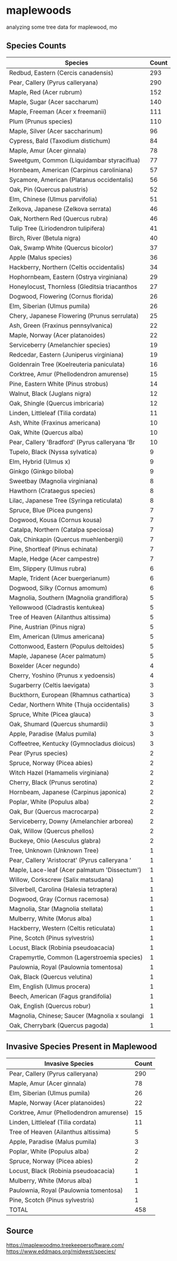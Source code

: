 # maplewoods
analyzing some tree data for maplewood, mo

## Species Counts
| Species | Count |
|---------|-------|
|	Redbud, Eastern (Cercis canadensis)           	|	293	|
|	Pear, Callery (Pyrus calleryana)              	|	290	|
|	Maple, Red (Acer rubrum)                      	|	152	|
|	Maple, Sugar (Acer saccharum)                 	|	140	|
|	Maple, Freeman (Acer x freemanii)             	|	111	|
|	Plum (Prunus species)                         	|	110	|
|	Maple, Silver (Acer saccharinum)              	|	96	|
|	Cypress, Bald (Taxodium distichum)            	|	84	|
|	Maple, Amur (Acer ginnala)                    	|	78	|
|	Sweetgum, Common (Liquidambar styraciflua)    	|	77	|
|	Hornbeam, American (Carpinus caroliniana)     	|	57	|
|	Sycamore, American (Platanus occidentalis)    	|	56	|
|	Oak, Pin (Quercus palustris)                  	|	52	|
|	Elm, Chinese (Ulmus parvifolia)               	|	51	|
|	Zelkova, Japanese (Zelkova serrata)           	|	46	|
|	Oak, Northern Red (Quercus rubra)             	|	46	|
|	Tulip Tree (Liriodendron tulipifera)          	|	41	|
|	Birch, River (Betula nigra)                   	|	40	|
|	Oak, Swamp White (Quercus bicolor)            	|	37	|
|	Apple (Malus species)                         	|	36	|
|	Hackberry, Northern (Celtis occidentalis)     	|	34	|
|	Hophornbeam, Eastern (Ostrya virginiana)      	|	29	|
|	Honeylocust, Thornless (Gleditsia triacanthos 	|	27	|
|	Dogwood, Flowering (Cornus florida)           	|	26	|
|	Elm, Siberian (Ulmus pumila)                  	|	26	|
|	Chery, Japanese Flowering (Prunus serrulata)  	|	25	|
|	Ash, Green (Fraxinus pennsylvanica)           	|	22	|
|	Maple, Norway (Acer platanoides)              	|	22	|
|	Serviceberry (Amelanchier species)            	|	19	|
|	Redcedar, Eastern (Juniperus virginiana)      	|	19	|
|	Goldenrain Tree (Koelreuteria paniculata)     	|	16	|
|	Corktree, Amur (Phellodendron amurense)       	|	15	|
|	Pine, Eastern White (Pinus strobus)           	|	14	|
|	Walnut, Black (Juglans nigra)                 	|	12	|
|	Oak, Shingle (Quercus imbricaria)             	|	12	|
|	Linden, Littleleaf (Tilia cordata)            	|	11	|
|	Ash, White (Fraxinus americana)               	|	10	|
|	Oak, White (Quercus alba)                     	|	10	|
|	Pear, Callery 'Bradford' (Pyrus calleryana 'Br	|	10	|
|	Tupelo, Black (Nyssa sylvatica)               	|	9	|
|	Elm, Hybrid (Ulmus x)                         	|	9	|
|	Ginkgo (Ginkgo biloba)                        	|	9	|
|	Sweetbay (Magnolia virginiana)                	|	8	|
|	Hawthorn (Crataegus species)                  	|	8	|
|	Lilac, Japanese Tree (Syringa reticulata)     	|	8	|
|	Spruce, Blue (Picea pungens)                  	|	7	|
|	Dogwood, Kousa (Cornus kousa)                 	|	7	|
|	Catalpa, Northern (Catalpa speciosa)          	|	7	|
|	Oak, Chinkapin (Quercus muehlenbergii)        	|	7	|
|	Pine, Shortleaf (Pinus echinata)              	|	7	|
|	Maple, Hedge (Acer campestre)                 	|	7	|
|	Elm, Slippery (Ulmus rubra)                   	|	6	|
|	Maple, Trident (Acer buergerianum)            	|	6	|
|	Dogwood, Silky (Cornus amomum)                	|	6	|
|	Magnolia, Southern (Magnolia grandiflora)     	|	5	|
|	Yellowwood (Cladrastis kentukea)              	|	5	|
|	Tree of Heaven (Ailanthus altissima)          	|	5	|
|	Pine, Austrian (Pinus nigra)                  	|	5	|
|	Elm, American (Ulmus americana)               	|	5	|
|	Cottonwood, Eastern (Populus deltoides)       	|	5	|
|	Maple, Japanese (Acer palmatum)               	|	5	|
|	Boxelder (Acer negundo)                       	|	4	|
|	Cherry, Yoshino (Prunus x yedoensis)          	|	4	|
|	Sugarberry (Celtis laevigata)                 	|	3	|
|	Buckthorn, European (Rhamnus cathartica)      	|	3	|
|	Cedar, Northern White (Thuja occidentalis)    	|	3	|
|	Spruce, White (Picea glauca)                  	|	3	|
|	Oak, Shumard (Quercus shumardii)              	|	3	|
|	Apple, Paradise (Malus pumila)                	|	3	|
|	Coffeetree, Kentucky (Gymnocladus dioicus)    	|	3	|
|	Pear (Pyrus species)                          	|	2	|
|	Spruce, Norway (Picea abies)                  	|	2	|
|	Witch Hazel (Hamamelis virginiana)            	|	2	|
|	Cherry, Black (Prunus serotina)               	|	2	|
|	Hornbeam, Japanese (Carpinus japonica)        	|	2	|
|	Poplar, White (Populus alba)                  	|	2	|
|	Oak, Bur (Quercus macrocarpa)                 	|	2	|
|	Serviceberry, Downy (Amelanchier arborea)     	|	2	|
|	Oak, Willow (Quercus phellos)                 	|	2	|
|	Buckeye, Ohio (Aesculus glabra)               	|	2	|
|	Tree, Unknown (Unknown Tree)                  	|	1	|
|	Pear, Callery 'Aristocrat' (Pyrus calleryana '	|	1	|
|	Maple, Lace-leaf (Acer palmatum 'Dissectum')  	|	1	|
|	Willow, Corkscrew (Salix matsudana)           	|	1	|
|	Silverbell, Carolina (Halesia tetraptera)     	|	1	|
|	Dogwood, Gray (Cornus racemosa)               	|	1	|
|	Magnolia, Star (Magnolia stellata)            	|	1	|
|	Mulberry, White (Morus alba)                  	|	1	|
|	Hackberry, Western (Celtis reticulata)        	|	1	|
|	Pine, Scotch (Pinus sylvestris)               	|	1	|
|	Locust, Black (Robinia pseudoacacia)          	|	1	|
|	Crapemyrtle, Common (Lagerstroemia species)   	|	1	|
|	Paulownia, Royal (Paulownia tomentosa)        	|	1	|
|	Oak, Black (Quercus velutina)                 	|	1	|
|	Elm, English (Ulmus procera)                  	|	1	|
|	Beech, American (Fagus grandifolia)           	|	1	|
|	Oak, English (Quercus robur)                  	|	1	|
|	Magnolia, Chinese; Saucer (Magnolia x soulangi	|	1	|
|	Oak, Cherrybark (Quercus pagoda)              	|	1	|

## Invasive Species Present in Maplewood
|Invasive Species|Count|
|----------------|-----|
|Pear, Callery (Pyrus calleryana)|290|
|Maple, Amur (Acer ginnala)|78|
|Elm, Siberian (Ulmus pumila)|26|
|Maple, Norway (Acer platanoides)|22|
|Corktree, Amur (Phellodendron amurense)|15|
|Linden, Littleleaf (Tilia cordata)|11|
|Tree of Heaven (Ailanthus altissima)|5|
|Apple, Paradise (Malus pumila)|3|
|Poplar, White (Populus alba)|2|
|Spruce, Norway (Picea abies)|2|
|Locust, Black (Robinia pseudoacacia)|1|
|Mulberry, White (Morus alba)|1|
|Paulownia, Royal (Paulownia tomentosa)|1|
|Pine, Scotch (Pinus sylvestris)|1|
|TOTAL|458|

## Source
https://maplewoodmo.treekeepersoftware.com/
https://www.eddmaps.org/midwest/species/